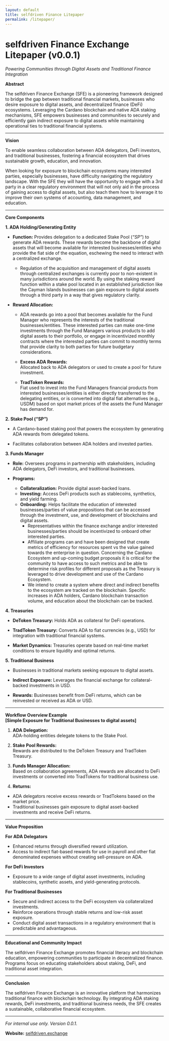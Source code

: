 ```yaml
---
layout: default
title: selfdriven Finance Litepaper
permalink: /litepaper/
---
```

# **selfdriven Finance Exchange Litepaper (v0.0.1)**  

*Powering Communities through Digital Assets and Traditional Finance Integration*

**Abstract**

The selfdriven Finance Exchange (SFE) is a pioneering framework designed to bridge the gap between traditional financial markets, businesses who desire exposure to digital assets, and decentralized finance (DeFi) ecosystems. Leveraging the Cardano blockchain and native ADA staking mechanisms, SFE empowers businesses and communities to securely and efficiently gain indirect exposure to digital assets while maintaining operational ties to traditional financial systems.

---

**Vision**

To enable seamless collaboration between ADA delegators, DeFi investors, and traditional businesses, fostering a financial ecosystem that drives sustainable growth, education, and innovation.

When looking for exposure to blockchain ecosystems many interested parties, especially businesses, have difficulty navigating the regulatory landscape. With the SFE they will have the opportunity to engage with a 3rd party in a clear regulatory environment that will not only aid in the process of gaining access to digital assets, but also teach them how to leverage it to improve their own systems of accounting, data management, and education.

---

**Core Components**

**1\. ADA Holding/Generating Entity**

* **Function:** Provides delegation to a dedicated Stake Pool (*“SP”*) to generate ADA rewards.  These rewards become the backbone of digital assets that will become available for interested businesses/entities who provide the fiat side of the equation, eschewing the need to interact with a centralized exchange.


  * Regulation of the acquisition and management of digital assets through centralized exchanges is currently poor to non-existent in many jurisdictions around the world.  By using the staking reward function within a stake pool located in an established jurisdiction like the Cayman Islands businesses can gain exposure to digital assets through a third party in a way that gives regulatory clarity.

* **Reward Allocation:**  
  * ADA rewards go into a pool that becomes available for the Fund Manager who represents the interests of the traditional businesses/entities.  These interested parties can make one-time investments through the Fund Managers various products to add digital assets to their portfolio, or engage in incentivized monthly contracts where the interested parties can commit to monthly terms that provide clarity to both parties for future budgetary considerations. 

  * **Excess ADA Rewards:**  
    Allocated back to ADA delegators or used to create a pool for future investment.  
  * **TradToken Rewards:**  
    Fiat used to invest into the Fund Managers financial products from interested businesses/entities is either directly transferred to the delegating entities, or is converted into digital fiat alternatives (e.g., USDM) based on spot market prices of the assets the Fund Manager has demand for.

**2\. Stake Pool (“SP”)**

* A Cardano-based staking pool that powers the ecosystem by generating ADA rewards from delegated tokens.

* Facilitates collaboration between ADA holders and invested parties.

**3\. Funds Manager**

* **Role:** Oversees programs in partnership with stakeholders, including ADA delegators, DeFi investors, and traditional businesses.

* **Programs:**

  * **Collateralization:** Provide digital asset-backed loans.  
  * **Investing:** Access DeFi products such as stablecoins, synthetics, and yield farming.  
  * **Onboarding:** Helps facilitate the education of interested businesses/parties of value propositions that can be accessed through the investment, use, and development of blockchains and digital assets.  
    * Representatives within the finance exchange and/or interested businesses/parties should be incentivized to onboard other interested parties.    
    * Affiliate programs can and have been designed that create metrics of efficiency for resources spent vs the value gained towards the enterprise in question.  Concerning the Cardano Ecosystem and up-coming budget proposals it is critical for the community to have access to such metrics and be able to determine risk profiles for different proposals as the Treasury is leveraged to drive development and use of the Cardano Ecosystem.    
    * We intend to create a system where direct and indirect benefits to the ecosystem are tracked on the blockchain. Specific increases in ADA holders, Cardano blockchain transaction volume, and education about the blockchain can be tracked.

**4\. Treasuries**

* **DeToken Treasury:** Holds ADA as collateral for DeFi operations.

* **TradToken Treasury:** Converts ADA to fiat currencies (e.g., USD) for integration with traditional financial systems.

* **Market Dynamics:** Treasuries operate based on real-time market conditions to ensure liquidity and optimal returns.

**5\. Traditional Business**

* Businesses in traditional markets seeking exposure to digital assets.

* **Indirect Exposure:** Leverages the financial exchange for collateral-backed investments in USD.

* **Rewards:** Businesses benefit from DeFi returns, which can be reinvested or received as ADA or USD.

---

**Workflow Overview Example**  
**\[Simple Exposure for Traditional Businesses to digital assets\]**

1. **ADA Delegation:**  
   ADA-holding entities delegate tokens to the Stake Pool.

2. **Stake Pool Rewards:**  
   Rewards are distributed to the DeToken Treasury and TradToken Treasury.

3. **Funds Manager Allocation:**  
   Based on collaboration agreements, ADA rewards are allocated to DeFi investments or converted into TradTokens for traditional business use.

4. **Returns:**

* ADA delegators receive excess rewards or TradTokens based on the market price.  
* Traditional businesses gain exposure to digital asset-backed investments and receive DeFi returns.

---

**Value Proposition**

**For ADA Delegators**

* Enhanced returns through diversified reward utilization.  
* Access to indirect fiat-based rewards for use in payroll and other fiat denominated expenses without creating sell-pressure on ADA.

**For DeFi Investors**

* Exposure to a wide range of digital asset investments, including stablecoins, synthetic assets, and yield-generating protocols.

**For Traditional Businesses**

* Secure and indirect access to the DeFi ecosystem via collateralized investments.  
* Reinforce operations through stable returns and low-risk asset exposure.  
* Conduct digital asset transactions in a regulatory environment that is predictable and advantageous.

---

**Educational and Community Impact**

The selfdriven Finance Exchange promotes financial literacy and blockchain education, empowering communities to participate in decentralized finance. Programs focus on educating stakeholders about staking, DeFi, and traditional asset integration.

---

**Conclusion**

The selfdriven Finance Exchange is an innovative platform that harmonizes traditional finance with blockchain technology. By integrating ADA staking rewards, DeFi investments, and traditional business needs, the SFE creates a sustainable, collaborative financial ecosystem.

---

*For internal use only. Version 0.0.1.*

**Website:** [selfdriven.exchange](https://selfdriven.finance)

